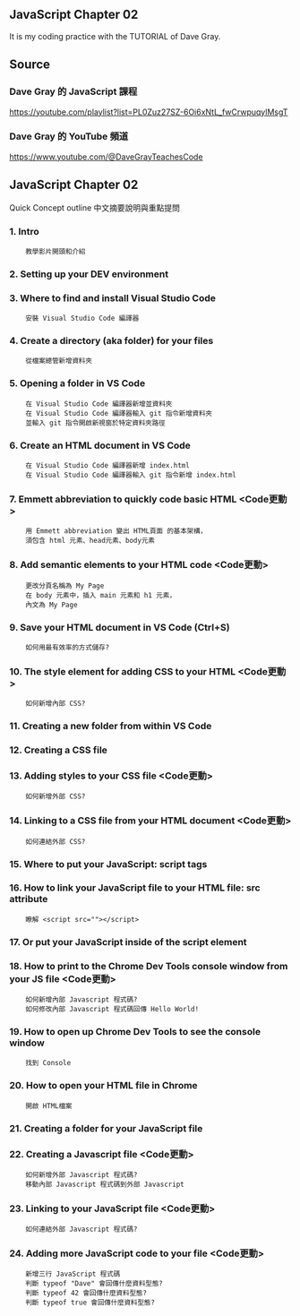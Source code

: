 ## JavaScript Chapter 02
It is my coding practice with the TUTORIAL of Dave Gray. 

## Source
### Dave Gray 的 JavaScript 課程
https://youtube.com/playlist?list=PL0Zuz27SZ-6Oi6xNtL_fwCrwpuqylMsgT

### Dave Gray 的 YouTube 頻道
https://www.youtube.com/@DaveGrayTeachesCode

## JavaScript Chapter 02
   Quick Concept outline
   中文摘要說明與重點提問

###  1. Intro 
        教學影片開頭和介紹

###  2. Setting up your DEV environment
###  3. Where to find and install Visual Studio Code
        安裝 Visual Studio Code 編譯器

###  4. Create a directory (aka folder) for your files
        從檔案總管新增資料夾

###  5. Opening a folder in VS Code
        在 Visual Studio Code 編譯器新增並資料夾
        在 Visual Studio Code 編譯器輸入 git 指令新增資料夾
        並輸入 git 指令開啟新視窗於特定資料夾路徑

###  6. Create an HTML document in VS Code
        在 Visual Studio Code 編譯器新增 index.html
        在 Visual Studio Code 編譯器輸入 git 指令新增 index.html

###  7. Emmett abbreviation to quickly code basic HTML <Code更動>
        用 Emmett abbreviation 變出 HTML頁面 的基本架構，
        須包含 html 元素、head元素、body元素

###  8. Add semantic elements to your HTML code <Code更動>
        更改分頁名稱為 My Page
        在 body 元素中，插入 main 元素和 h1 元素，
        內文為 My Page

###  9. Save your HTML document in VS Code (Ctrl+S)
        如何用最有效率的方式儲存?

### 10. The style element for adding CSS to your HTML <Code更動>
        如何新增內部 CSS?

### 11. Creating a new folder from within VS Code
### 12. Creating a CSS file
### 13. Adding styles to your CSS file <Code更動>
        如何新增外部 CSS?

### 14. Linking to a CSS file from your HTML document <Code更動>
        如何連結外部 CSS?

### 15. Where to put your JavaScript: script tags
### 16. How to link your JavaScript file to your HTML file: src attribute
        瞭解 <script src=""></script>

### 17. Or put your JavaScript inside of the script element
### 18. How to print to the Chrome Dev Tools console window from your JS file <Code更動>
        如何新增內部 Javascript 程式碼?
        如何修改內部 Javascript 程式碼回傳 Hello World!

### 19. How to open up Chrome Dev Tools to see the console window
        找到 Console

### 20. How to open your HTML file in Chrome
        開啟 HTML檔案

### 21. Creating a folder for your JavaScript file
### 22. Creating a Javascript file <Code更動>
        如何新增外部 Javascript 程式碼?
        移動內部 Javascript 程式碼到外部 Javascript

### 23. Linking to your JavaScript file <Code更動>
        如何連結外部 Javascript 程式碼?


### 24. Adding more JavaScript code to your file <Code更動>
        新增三行 JavaScript 程式碼
        判斷 typeof "Dave" 會回傳什麼資料型態?
        判斷 typeof 42 會回傳什麼資料型態?
        判斷 typeof true 會回傳什麼資料型態?
